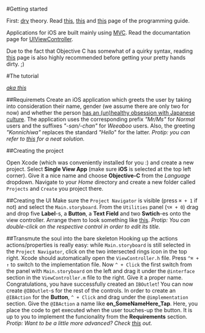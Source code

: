 #Getting started

First: [dry](http://i0.kym-cdn.com/photos/images/newsfeed/000/880/036/864.jpg) theory. Read [this](https://developer.apple.com/library/content/documentation/iPhone/Conceptual/iPhoneOSProgrammingGuide/Introduction/Introduction.html#//apple_ref/doc/uid/TP40007072-CH1-SW1), [this](https://developer.apple.com/library/content/documentation/iPhone/Conceptual/iPhoneOSProgrammingGuide/ExpectedAppBehaviors/ExpectedAppBehaviors.html#//apple_ref/doc/uid/TP40007072-CH3-SW2) and [this](https://developer.apple.com/library/content/documentation/iPhone/Conceptual/iPhoneOSProgrammingGuide/TheAppLifeCycle/TheAppLifeCycle.html#//apple_ref/doc/uid/TP40007072-CH2-SW1) page of the programming guide.

Applications for iOS are built mainly using [MVC](https://en.wikipedia.org/wiki/Model%E2%80%93view%E2%80%93controller). Read the documantation page for [UIViewController](https://developer.apple.com/documentation/uikit/uiviewcontroller?language=objc).

Due to the fact that Objective C has somewhat of a quirky syntax, reading [this](http://blog.teamtreehouse.com/the-beginners-guide-to-objective-c-methods) page is also highly recommended before getting your pretty hands dirty. ;)

#The tutorial

*[aka this](https://pics.me.me/looks-like-its-time-to-oil-up-10217844.png)*

##Requiremets
Create an iOS application which greets the user by taking into consideration their name, gender (we assume there are only two for now) and whether the person [has an (un)healthy obsession with Japanese culture](http://www.dictionary.com/e/slang/weeaboo/). The application uses the corresponding prefix _"Mr/Ms"_ for *Normal* users and the suffixes _"-san/-chan"_ for *Weeaboo* users. Also, the greeting _"Konnichiwa"_ replaces the standard _"Hello_" for the latter. *Protip: you can refer to [this](https://developer.apple.com/library/content/documentation/Cocoa/Conceptual/Strings/Articles/FormatStrings.html) for a neat solution.*

##Creating the project

Open Xcode (which was conveniently installed for you :) and create a new project. Select **Single View App** (make sure **iOS** is selected at the top left corner). Give it a nice name and choose **Objective-C** from the *Language* dropdown. Navigate to your *Home* directory and create a new folder called `Projects` and `Create` you project there.

##Creating the UI
Make sure the `Project Navigator` is visible (press `⌘ + 1` if not) and select the `Main.storyboard`. From the `Utilities` panel (`⌥⌘ + 0`) drag and drop five **Label**-s, a **Button**, a **Text Field** and two **Swtich**-es onto the view controller. Arrange them to look something like [this](URL). *Protip: You can double-click on the respective control in order to edit its title.*

##Transmute the soul into the bare skeleton
Hooking up the actions actions/properties is really easy: while `Main.storyboard` is still selected in the `Project Navigator`, click on the two intersected rings icon in the top right. Xcode should automatically open the `ViewController.h` file. Press `^⌘ + ↑` to switch to the implementation file. Now `^ + Click` the first switch from the panel with `Main.storyboard` on the left and drag it under the `@interface` section in the `ViewController.m` file to the right. Give it a proper name. Congratulations, you have successfully created an `IBOutlet`! You can now create `@IBOutlet`-s for the rest of the controls. In order to create an `@IBAction` for the **Button**, `^ + Click` and drag under the `@implementation` section. Give the `@IBAction` a name like **on_SomeNameHere_Tap**. Here, you place the code to get executed when the user touches-up the button. It is up to you to implement the funcionality from the **Requirements** section. _Protip: Want to be a little more advanced? Check [this](https://useyourloaf.com/blog/objective-c-class-properties/) out._
